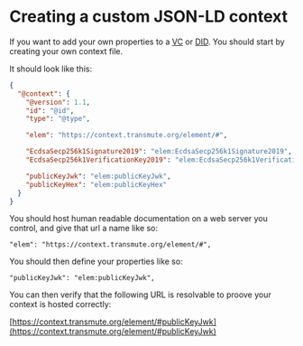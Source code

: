 # Creating a custom JSON-LD context

If you want to add your own properties to a [VC](https://www.w3.org/TR/vc-data-model/) or [DID](https://w3c.github.io/did-core/). You should start by creating your own context file.

It should look like this:

```json
{
  "@context": {
    "@version": 1.1,
    "id": "@id",
    "type": "@type",

    "elem": "https://context.transmute.org/element/#",

    "EcdsaSecp256k1Signature2019": "elem:EcdsaSecp256k1Signature2019",
    "EcdsaSecp256k1VerificationKey2019": "elem:EcdsaSecp256k1VerificationKey2019",

    "publicKeyJwk": "elem:publicKeyJwk",
    "publicKeyHex": "elem:publicKeyHex"
  }
}
```

You should host human readable documentation on a web server you control, and give that url a name like so:

```
"elem": "https://context.transmute.org/element/#",
```

You should then define your properties like so:

```
"publicKeyJwk": "elem:publicKeyJwk",
```

You can then verify that the following URL is resolvable to proove your context is hosted correctly:

[https://context.transmute.org/element/#publicKeyJwk](https://context.transmute.org/element/#publicKeyJwk)
